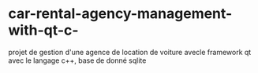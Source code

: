 # car-rental-agency-management-with-qt-c-
projet de gestion d'une agence de location de voiture avecle framework qt avec le langage c++, base de donné sqlite
